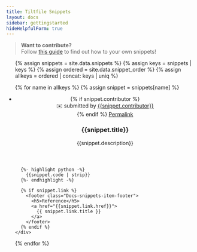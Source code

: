 ```yaml
---
title: Tiltfile Snippets
layout: docs
sidebar: gettingstarted
hideHelpfulForm: true
---
```


> **Want to contribute?**  
> Follow [this guide](https://github.com/tilt-dev/tilt.build/blob/master/contributing-snippets.md) to find out how to your own snippets!

<ul class="Docs-snippets-list">
  {% assign snippets = site.data.snippets %}
  {% assign keys = snippets | keys %}
  {% assign ordered = site.data.snippet_order %}
  {% assign allkeys = ordered | concat: keys | uniq %}

  {% for name in allkeys %}
  {% assign snippet = snippets[name] %}
  <li id="snip_{{name}}" class="Docs-snippets-item" data-codeblock="snip_{{name}}">
    <div class="Docs-snippets-content">
      <header class="Docs-snippets-item-header">
        <div>
          {% if snippet.contributor %}
          <div class="Docs-snippets-item-contributor">✉️ submitted by <a href="https://github.com/{{snippet.contributor}}">{{snippet.contributor}}</a></div>
          {% endif %}
          <a class="Docs-snippets-item-permalink" href="#snip_{{name}}">Permalink</a>
        </div>
        <div>
          <h3 class="Docs-snippets-item-title">{{snippet.title}}</h3>
          <p class="Docs-snippets-item-description">{{snippet.description}}</p>
        </div>
      </header>

      {%- highlight python -%}
        {{snippet.code | strip}}
      {%- endhighlight -%}

      {% if snippet.link %}
        <footer class="Docs-snippets-item-footer">
          <h5>Reference</h5>
          <a href="{{snippet.link.href}}">
            {{ snippet.link.title }}
          </a>
        </footer>
      {% endif %}
    </div>
  </li>
  {% endfor %}
</ul>
